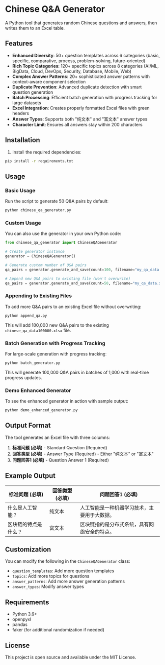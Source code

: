 # Chinese Q&A Generator

A Python tool that generates random Chinese questions and answers, then writes them to an Excel table.

## Features

- **Enhanced Diversity**: 50+ question templates across 6 categories (basic, specific, comparative, process, problem-solving, future-oriented)
- **Rich Topic Categories**: 120+ specific topics across 8 categories (AI/ML, BigData, Cloud, DevOps, Security, Database, Mobile, Web)
- **Complex Answer Patterns**: 20+ sophisticated answer patterns with context-aware component selection
- **Duplicate Prevention**: Advanced duplicate detection with smart question generation
- **Batch Processing**: Efficient batch generation with progress tracking for large datasets
- **Excel Integration**: Creates properly formatted Excel files with green headers
- **Answer Types**: Supports both "纯文本" and "富文本" answer types
- **Character Limit**: Ensures all answers stay within 200 characters

## Installation

1. Install the required dependencies:
```bash
pip install -r requirements.txt
```

## Usage

### Basic Usage

Run the script to generate 50 Q&A pairs by default:

```bash
python chinese_qa_generator.py
```

### Custom Usage

You can also use the generator in your own Python code:

```python
from chinese_qa_generator import ChineseQAGenerator

# Create generator instance
generator = ChineseQAGenerator()

# Generate custom number of Q&A pairs
qa_pairs = generator.generate_and_save(count=100, filename="my_qa_data.xlsx")

# Append new Q&A pairs to existing file (won't overwrite)
qa_pairs = generator.generate_and_save(count=50, filename="my_qa_data.xlsx", append=True)
```

### Appending to Existing Files

To add more Q&A pairs to an existing Excel file without overwriting:

```bash
python append_qa.py
```

This will add 100,000 new Q&A pairs to the existing `chinese_qa_data100000.xlsx` file.

### Batch Generation with Progress Tracking

For large-scale generation with progress tracking:

```bash
python batch_generator.py
```

This will generate 100,000 Q&A pairs in batches of 1,000 with real-time progress updates.

### Demo Enhanced Generator

To see the enhanced generator in action with sample output:

```bash
python demo_enhanced_generator.py
```

## Output Format

The tool generates an Excel file with three columns:

1. **标准问题 (必填)** - Standard Question (Required)
2. **回答类型 (必填)** - Answer Type (Required) - Either "纯文本" or "富文本"
3. **问题回答1 (必填)** - Question Answer 1 (Required)

## Example Output

| 标准问题 (必填) | 回答类型 (必填) | 问题回答1 (必填) |
|----------------|----------------|----------------|
| 什么是人工智能？ | 纯文本 | 人工智能是一种机器学习技术，主要用于大数据。 |
| 区块链的特点是什么？ | 富文本 | 区块链指的是分布式系统，具有网络安全的特点。 |

## Customization

You can modify the following in the `ChineseQAGenerator` class:

- `question_templates`: Add more question templates
- `topics`: Add more topics for questions
- `answer_patterns`: Add more answer generation patterns
- `answer_types`: Modify answer types

## Requirements

- Python 3.6+
- openpyxl
- pandas
- faker (for additional randomization if needed)

## License

This project is open source and available under the MIT License. 